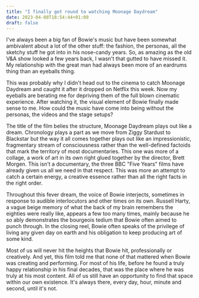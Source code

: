 ```yaml
---
title: "I finally got round to watching Moonage Daydream"
date: 2023-04-08T18:54:44+01:00
draft: false
---
```


I've always been a big fan of Bowie's music but have been somewhat ambivalent about a lot of the other stuff: the fashion, the personas, all the sketchy stuff he got into in his nose-candy years. So, as amazing as the old V&A show looked a few years back, I wasn't that gutted to have missed it. My relationship with the great man had always been more of an eardrums thing than an eyeballs thing. 

This was probably why I didn't head out to the cinema to catch Moonage Daydream and caught it after it dropped on Netflix this week. Now my eyeballs are berating me for depriving them of the full blown cinematic experience. After watching it, the visual element of Bowie finally made sense to me. How could the music have come into being without the personas, the videos and the stage setups? 

The title of the film belies the structure, Moonage Daydream plays out like a dream. Chronology plays a part as we move from Ziggy Stardust to Blackstar but the way it all comes together plays out like an impressionistic, fragmentary stream of consciousness rather than the well-defined factoids that mark the territory of most documentaries. This one was more of a collage, a work of art in its own right glued together by the director, Brett Morgen. This isn't a documentary, the three BBC "Five Years" films have already given us all we need in that respect. This was more an attempt to catch a certain energy, a creative essence rather than all the right facts in the right order. 

Throughout this fever dream, the voice of Bowie interjects, sometimes in response to audible interlocutors and other times on its own. Russell Harty, a vague beige memory of what the back of my brain remembers the eighties were really like, appears a few too many times, mainly because he so ably demonstrates the bourgeois tedium that Bowie often aimed to punch through. In the closing reel, Bowie often speaks of the privilege of living any given day on earth and his obligation to keep producing art of some kind.  

Most of us will never hit the heights that Bowie hit, professionally or creatively. And yet, this film told me that none of that mattered when Bowie was creating and performing. For most of his life, before he found a truly happy relationship in his final decades, that was the place where he was truly at his most content. All of us still have an opportunity to find that space within our own existence. It's always there, every day, hour, minute and second, until it's not. 